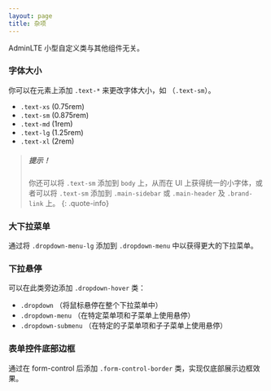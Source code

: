 ```yaml
---
layout: page
title: 杂项
---
```


AdminLTE 小型自定义类与其他组件无关。


### 字体大小 

你可以在元素上添加 `.text-*` 来更改字体大小，如 （`.text-sm`）。

- `.text-xs` (0.75rem)
- `.text-sm` (0.875rem)
- `.text-md` (1rem)
- `.text-lg` (1.25rem)
- `.text-xl` (2rem)

> ##### 提示！
> 你还可以将 `.text-sm` 添加到 `body` 上，从而在 UI 上获得统一的小字体，或者可以将 `.text-sm` 添加到 `.main-sidebar` 或 `.main-header`  及 `.brand-link` 上。
{: .quote-info}


### 大下拉菜单

通过将 `.dropdown-menu-lg` 添加到 `.dropdown-menu` 中以获得更大的下拉菜单。


### 下拉悬停

可以在此类旁边添加 `.dropdown-hover` 类：
- `.dropdown` （将鼠标悬停在整个下拉菜单中）
- `.dropdown-menu` （在特定菜单项和子菜单上使用悬停）
- `.dropdown-submenu` （在特定的子菜单项和子子菜单上使用悬停）

### 表单控件底部边框

通过在 form-control 后添加 `.form-control-border` 类，实现仅底部展示边框效果。
